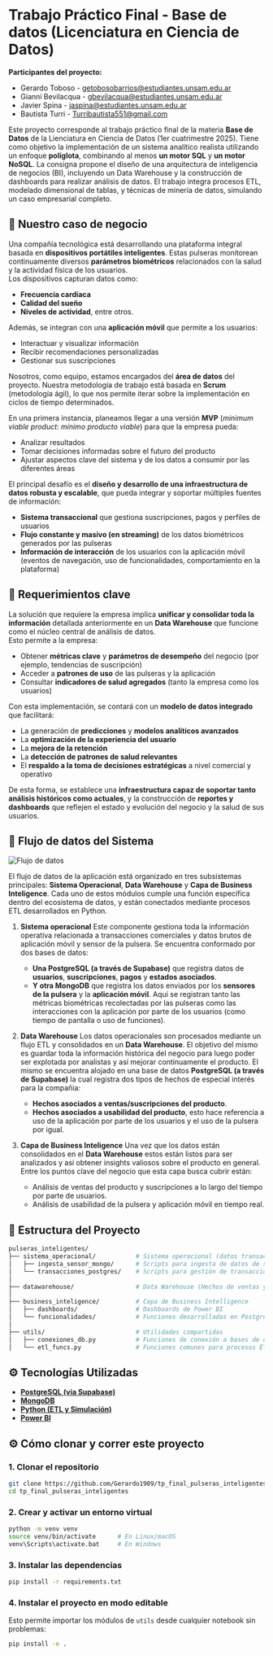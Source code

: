 # Trabajo Práctico Final - Base de datos (Licenciatura en Ciencia de Datos)

**Participantes del proyecto:**

* Gerardo Toboso - getobosobarrios@estudiantes.unsam.edu.ar
* Gianni Bevilacqua - gbevilacqua@estudiantes.unsam.edu.ar
* Javier Spina - jaspina@estudiantes.unsam.edu.ar
* Bautista Turri - Turribautista551@gmail.com

Este proyecto corresponde al trabajo práctico final de la materia **Base de Datos** de la Lienciatura en Ciencia de Datos (1er cuatrimestre 2025). Tiene como objetivo la implementación de un sistema analítico realista utilizando un enfoque **políglota**, combinando al menos **un motor SQL** y **un motor NoSQL**. La consigna propone el diseño de una arquitectura de inteligencia de negocios (BI), incluyendo un Data Warehouse y la construcción de dashboards para realizar análisis de datos. El trabajo integra procesos ETL, modelado dimensional de tablas, y técnicas de minería de datos, simulando un caso empresarial completo.

## 🧠 Nuestro caso de negocio

Una compañía tecnológica está desarrollando una plataforma integral basada en **dispositivos portátiles inteligentes**. Estas pulseras monitorean continuamente diversos **parámetros biométricos** relacionados con la salud y la actividad física de los usuarios.  
Los dispositivos capturan datos como:  
- **Frecuencia cardíaca**
- **Calidad del sueño**
- **Niveles de actividad**, entre otros.

Además, se integran con una **aplicación móvil** que permite a los usuarios:
- Interactuar y visualizar información
- Recibir recomendaciones personalizadas
- Gestionar sus suscripciones

Nosotros, como equipo, estamos encargados del **área de datos** del proyecto. Nuestra metodología de trabajo está basada en **Scrum** (metodología ágil), lo que nos permite iterar sobre la implementación en ciclos de tiempo determinados.  

En una primera instancia, planeamos llegar a una versión **MVP** (*minimum viable product: mínimo producto viable*) para que la empresa pueda:
- Analizar resultados
- Tomar decisiones informadas sobre el futuro del producto
- Ajustar aspectos clave del sistema y de los datos a consumir por las diferentes áreas

El principal desafío es el **diseño y desarrollo de una infraestructura de datos robusta y escalable**, que pueda integrar y soportar múltiples fuentes de información:
- **Sistema transaccional** que gestiona suscripciones, pagos y perfiles de usuarios
- **Flujo constante y masivo (en streaming)** de los datos biométricos generados por las pulseras
- **Información de interacción** de los usuarios con la aplicación móvil (eventos de navegación, uso de funcionalidades, comportamiento en la plataforma)


## 🧾 Requerimientos clave

La solución que requiere la empresa implica **unificar y consolidar toda la información** detallada anteriormente en un **Data Warehouse** que funcione como el núcleo central de análisis de datos.  
Esto permite a la empresa:
- Obtener **métricas clave** y **parámetros de desempeño** del negocio (por ejemplo, tendencias de suscripción)
- Acceder a **patrones de uso** de las pulseras y la aplicación
- Consultar **indicadores de salud agregados** (tanto la empresa como los usuarios)

Con esta implementación, se contará con un **modelo de datos integrado** que facilitará:
- La generación de **predicciones** y **modelos analíticos avanzados**
- La **optimización de la experiencia del usuario**
- La **mejora de la retención**
- La **detección de patrones de salud relevantes**
- El **respaldo a la toma de decisiones estratégicas** a nivel comercial y operativo

De esta forma, se establece una **infraestructura capaz de soportar tanto análisis históricos como actuales**, y la construcción de **reportes y dashboards** que reflejen el estado y evolución del negocio y la salud de sus usuarios.

## 🧱 Flujo de datos del Sistema

![Flujo de datos](./img/flujo_informacion_pulseras_inteligentes.png)

El flujo de datos de la aplicación está organizado en tres subsistemas principales: **Sistema Operacional**, **Data Warehouse** y **Capa de Business Inteligence**. Cada uno de estos módulos cumple una función específica dentro del ecosistema de datos, y están conectados mediante procesos ETL desarrollados en Python.

1. **Sistema operacional**
   Este componente gestiona toda la información operativa relacionada a transacciones comerciales y datos brutos de aplicación móvil y sensor de la pulsera. Se encuentra conformado por dos bases de datos:

   * **Una PostgreSQL (a través de Supabase)** que registra datos de **usuarios**, **suscripciones**, **pagos** y **estados asociados**.
   * **Y otra MongoDB** que registra los datos enviados por los **sensores de la pulsera** y la **aplicación móvil**. Aquí se registran tanto 
   las métricas biométricas recolectadas por las pulseras como las interacciones con la aplicación por parte de los usuarios (como tiempo de pantalla o uso de funciones).

2. **Data Warehouse**
   Los datos operacionales son procesados mediante un flujo ETL y consolidados en un **Data Warehouse**. El objetivo 
   del mismo es guardar toda la información histórica del negocio para luego poder ser explotada por analistas y así mejorar continuamente el producto. El mismo se encuentra alojado en una base de datos **PostgreSQL (a través de Supabase)** la cual registra dos tipos de hechos de especial interés para la compañia:

   * **Hechos asociados a ventas/suscripciones del producto**.
   * **Hechos asociados a usabilidad del producto**, esto hace referencia a uso de la aplicación por parte de los usuarios y el uso de la pulsera por igual.

3. **Capa de Business Inteligence**
   Una vez que los datos están consolidados en el **Data Warehouse** estos están listos para ser analizados y así obtener insights valiosos sobre el producto 
   en general. Entre los puntos clave del negocio que esta capa busca cubrir están:

   * Análisis de ventas del producto y suscripciones a lo largo del tiempo por parte de usuarios.
   * Análisis de usabilidad de la pulsera y aplicación móvil en tiempo real.


## 📂 Estructura del Proyecto

```bash
pulseras_inteligentes/
├── sistema_operacional/           # Sistema operacional (datos transaccionales)
│   ├── ingesta_sensor_mongo/      # Scripts para ingesta de datos de sensores y aplicación móvil en MongoDB
│   └── transacciones_postgres/    # Scripts para gestión de transacciones comerciales en PostgreSQL
│
├── datawarehouse/                 # Data Warehouse (Hechos de ventas y usabilidad)
│
├── business_inteligence/          # Capa de Business Intelligence
│   ├── dashboards/                # Dashboards de Power BI
│   └── funcionalidades/           # Funciones desarrolladas en PostgreSQL para el análisis de datos
│
├── utils/                         # Utilidades compartidas
│   ├── conexiones_db.py           # Funciones de conexión a bases de datos
│   └── etl_funcs.py               # Funciones comunes para procesos ETL
```

## ⚙️ Tecnologías Utilizadas

* [**PostgreSQL (via Supabase)**](https://supabase.com/) 
* [**MongoDB**](https://www.mongodb.com/) 
* [**Python (ETL y Simulación)** ](https://www.python.org/)
* [**Power BI** ](https://www.microsoft.com/es-es/power-platform/products/power-bi)

## ⚙️ Cómo clonar y correr este proyecto

### 1. Clonar el repositorio

```bash
git clone https://github.com/Gerardo1909/tp_final_pulseras_inteligentes.git
cd tp_final_pulseras_inteligentes
```

### 2. Crear y activar un entorno virtual

```bash
python -m venv venv
source venv/bin/activate      # En Linux/macOS
venv\Scripts\activate.bat     # En Windows
```

### 3. Instalar las dependencias

```bash
pip install -r requirements.txt
```

### 4. Instalar el proyecto en modo editable
Esto permite importar los módulos de `utils` desde cualquier notebook sin problemas:

```bash
pip install -e .
```



